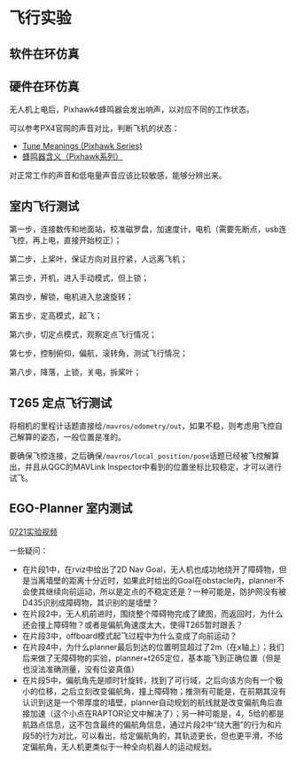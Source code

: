 # 飞行实验

## 软件在环仿真

## 硬件在环仿真

无人机上电后，Pixhawk4蜂鸣器会发出响声，以对应不同的工作状态。

可以参考PX4官网的声音对比，判断飞机的状态：

* [Tune Meanings (Pixhawk Series)](https://docs.px4.io/main/en/getting_started/tunes.html)
* [蜂鸣器含义（Pixhawk系列）](https://docs.px4.io/main/zh/getting_started/tunes.html)

对正常工作的声音和低电量声音应该比较敏感，能够分辨出来。

## 室内飞行测试

第一步，连接数传和地面站，校准磁罗盘，加速度计，电机（需要先断点，usb连飞控，再上电，直接开始校正）；

第二步，上桨叶，保证方向对且拧紧，人远离飞机；

第三步，开机，进入手动模式，但上锁；

第四步，解锁，电机进入怠速旋转；

第五步，定高模式，起飞；

第六步，切定点模式，观察定点飞行情况；

第七步，控制俯仰，偏航，滚转角，测试飞行情况；

第八步，降落，上锁，关电，拆桨叶；

## T265 定点飞行测试

将相机的里程计话题直接给`/mavros/odometry/out`，如果不稳，则考虑用飞控自己解算的姿态，一般位置是准的。

要确保飞控连接，之后确保`/mavros/local_position/pose`话题已经被飞控解算出，并且从QGC的MAVLink Inspector中看到的位置坐标比较稳定，才可以进行试飞。

## EGO-Planner 室内测试

[0721实验视频](https://www.bilibili.com/video/BV1rX4y1J7W7)

一些疑问：

* 在片段1中，在rviz中给出了2D Nav Goal，无人机也成功地绕开了障碍物，但是当离墙壁的距离十分近时，如果此时给出的Goal在obstacle内，planner不会使其继续向前运动，所以是定点的不稳定还是？一种可能是，防护网没有被D435识别成障碍物，其识别的是墙壁？
* 在片段2中，无人机前进时，围绕整个障碍物完成了建图，而返回时，为什么还会撞上障碍物？或者是偏航角速度太大，使得T265暂时跟丢？
* 在片段3中，offboard模式起飞过程中为什么变成了向前运动？
* 在片段4中，为什么planner最后到达的位置明显超过了2m（在x轴上）；我们后来做了无障碍物的实验，planner+t265定位，基本能飞到正确位置（但是也没法准确测量，没有位姿真值）
* 在片段5中，偏航角先是顺时针旋转，找到了可行域，之后向该方向有一个极小的位移，之后立刻改变偏航角，撞上障碍物；推测有可能是，在前期其没有认识到这是一个带厚度的墙壁，planner自动规划的航线就是改变偏航角后直接加速（这个小点在RAPTOR论文中解决了）；另一种可能是，4，5给的都是航路点信息，这不包含最终的偏航角信息，通过片段2中“绕大圈”的行为和片段5的行为对比，可以看出，给定偏航角的，其轨迹更长，但也更平滑，不给定偏航角，无人机更类似于一种全向机器人的运动规划。